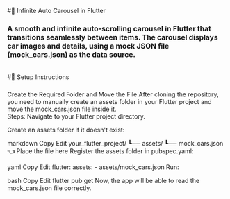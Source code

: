 #🚗 Infinite Auto Carousel in Flutter
<h3>A smooth and infinite auto-scrolling carousel in Flutter that transitions seamlessly between items. The carousel displays car images and details, using a mock JSON file (mock_cars.json) as the data source.
</h3>
<br>
#📌 Setup Instructions
<h3></h3>Create the Required Folder and Move the File
After cloning the repository, you need to manually create an assets folder in your Flutter project and move the mock_cars.json file inside it.
</h3><br>
Steps:
Navigate to your Flutter project directory.

Create an assets folder if it doesn't exist:

markdown
Copy
Edit
your_flutter_project/
┗── assets/
    ┗── mock_cars.json  👈 Place the file here
Register the assets folder in pubspec.yaml:

yaml
Copy
Edit
flutter:
  assets:
    - assets/mock_cars.json
Run:

bash
Copy
Edit
flutter pub get
Now, the app will be able to read the mock_cars.json file correctly.

